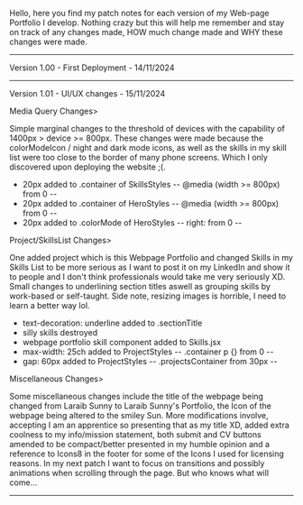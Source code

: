 Hello, here you find my patch notes for each version of my 
Web-page Portfolio I develop. Nothing crazy but this will
help me remember and stay on track of any changes 
made, HOW much change made and WHY these changes were made.

---------------------------------------------------------------------------

Version 1.00 - First Deployment - 14/11/2024

---------------------------------------------------------------------------

Version 1.01 - UI/UX changes - 15/11/2024

Media Query Changes>

Simple marginal changes to the threshold of devices with the capability
of 1400px > device >= 800px. These changes were made because the 
colorModeIcon / night and dark mode icons, as well as the skills
in my skill list were too close to the border of many phone screens.
Which I only discovered upon deploying the website ;(.

- 20px added to .container of SkillsStyles 
-- @media (width >= 800px) from 0 --
- 20px added to .container of HeroStyles 
-- @media (width >= 800px) from 0 --
- 20px added to .colorMode of HeroStyles
-- right: from 0 --

Project/SkillsList Changes>

One added project which is this Webpage Portfolio and changed Skills
in my Skills List to be more serious as I want to post it on my LinkedIn
and show it to people and I don't think professionals would take me 
very seriously XD. Small changes to underlining section titles aswell as 
grouping skills by work-based or self-taught. Side note, resizing images
is horrible, I need to learn a better way lol.

- text-decoration: underline added to .sectionTitle
- silly skills destroyed
- webpage portfolio skill component added to Skills.jsx
- max-width: 25ch added to ProjectStyles
-- .container p {} from 0 --
- gap: 60px added to ProjectStyles
--  .projectsContainer from 30px --

Miscellaneous Changes>

Some miscellaneous changes include the title of the webpage being changed from
Laraib Sunny to Laraib Sunny's Portfolio, the Icon of the webpage being altered
to the smiley Sun. More modifications involve, accepting I am an apprentice
so presenting that as my title XD, added extra coolness to my info/mission 
statement, both submit and CV buttons amended to be compact/better presented 
in my humble opinion and a reference to Icons8 in the footer for some of 
the Icons I used for licensing reasons. In my next patch I want to focus on 
transitions and possibly animations when scrolling through the page. 
But who knows what will come...

---------------------------------------------------------------------------

